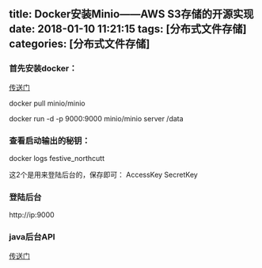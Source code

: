 title: Docker安装Minio——AWS S3存储的开源实现
date: 2018-01-10 11:21:15
tags: [分布式文件存储]
categories: [分布式文件存储]
---
### 首先安装docker：
[传送门](https://docs.minio.io/)

docker pull minio/minio

docker run -d -p 9000:9000 minio/minio server /data

<!--more-->

### 查看启动输出的秘钥：
docker logs festive_northcutt

这2个是用来登陆后台的，保存即可：
AccessKey
SecretKey

### 登陆后台
http://ip:9000

### java后台API
[传送门](https://docs.minio.io/docs/java-client-quickstart-guide)